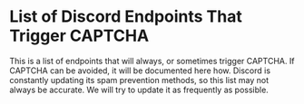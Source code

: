 # List of Discord Endpoints That Trigger CAPTCHA

This is a list of endpoints that will always, or sometimes trigger CAPTCHA. If CAPTCHA can be avoided, it will be documented here how. Discord is constantly updating its spam prevention methods, so this list may not always be accurate. We will try to update it as frequently as possible.
